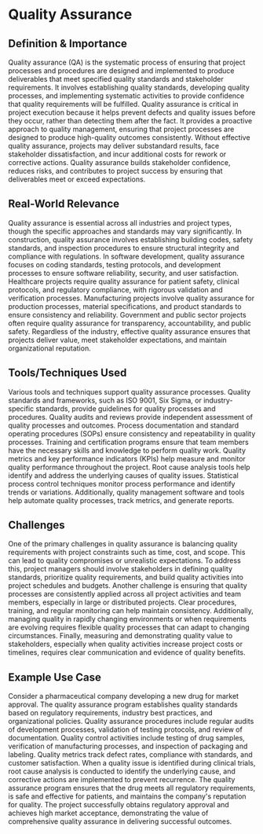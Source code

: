 # Quality Assurance

## Definition & Importance

Quality assurance (QA) is the systematic process of ensuring that project processes and procedures are designed and implemented to produce deliverables that meet specified quality standards and stakeholder requirements. It involves establishing quality standards, developing quality processes, and implementing systematic activities to provide confidence that quality requirements will be fulfilled. Quality assurance is critical in project execution because it helps prevent defects and quality issues before they occur, rather than detecting them after the fact. It provides a proactive approach to quality management, ensuring that project processes are designed to produce high-quality outcomes consistently. Without effective quality assurance, projects may deliver substandard results, face stakeholder dissatisfaction, and incur additional costs for rework or corrective actions. Quality assurance builds stakeholder confidence, reduces risks, and contributes to project success by ensuring that deliverables meet or exceed expectations.

## Real-World Relevance

Quality assurance is essential across all industries and project types, though the specific approaches and standards may vary significantly. In construction, quality assurance involves establishing building codes, safety standards, and inspection procedures to ensure structural integrity and compliance with regulations. In software development, quality assurance focuses on coding standards, testing protocols, and development processes to ensure software reliability, security, and user satisfaction. Healthcare projects require quality assurance for patient safety, clinical protocols, and regulatory compliance, with rigorous validation and verification processes. Manufacturing projects involve quality assurance for production processes, material specifications, and product standards to ensure consistency and reliability. Government and public sector projects often require quality assurance for transparency, accountability, and public safety. Regardless of the industry, effective quality assurance ensures that projects deliver value, meet stakeholder expectations, and maintain organizational reputation.

## Tools/Techniques Used

Various tools and techniques support quality assurance processes. Quality standards and frameworks, such as ISO 9001, Six Sigma, or industry-specific standards, provide guidelines for quality processes and procedures. Quality audits and reviews provide independent assessment of quality processes and outcomes. Process documentation and standard operating procedures (SOPs) ensure consistency and repeatability in quality processes. Training and certification programs ensure that team members have the necessary skills and knowledge to perform quality work. Quality metrics and key performance indicators (KPIs) help measure and monitor quality performance throughout the project. Root cause analysis tools help identify and address the underlying causes of quality issues. Statistical process control techniques monitor process performance and identify trends or variations. Additionally, quality management software and tools help automate quality processes, track metrics, and generate reports.

## Challenges

One of the primary challenges in quality assurance is balancing quality requirements with project constraints such as time, cost, and scope. This can lead to quality compromises or unrealistic expectations. To address this, project managers should involve stakeholders in defining quality standards, prioritize quality requirements, and build quality activities into project schedules and budgets. Another challenge is ensuring that quality processes are consistently applied across all project activities and team members, especially in large or distributed projects. Clear procedures, training, and regular monitoring can help maintain consistency. Additionally, managing quality in rapidly changing environments or when requirements are evolving requires flexible quality processes that can adapt to changing circumstances. Finally, measuring and demonstrating quality value to stakeholders, especially when quality activities increase project costs or timelines, requires clear communication and evidence of quality benefits.

## Example Use Case

Consider a pharmaceutical company developing a new drug for market approval. The quality assurance program establishes quality standards based on regulatory requirements, industry best practices, and organizational policies. Quality assurance procedures include regular audits of development processes, validation of testing protocols, and review of documentation. Quality control activities include testing of drug samples, verification of manufacturing processes, and inspection of packaging and labeling. Quality metrics track defect rates, compliance with standards, and customer satisfaction. When a quality issue is identified during clinical trials, root cause analysis is conducted to identify the underlying cause, and corrective actions are implemented to prevent recurrence. The quality assurance program ensures that the drug meets all regulatory requirements, is safe and effective for patients, and maintains the company's reputation for quality. The project successfully obtains regulatory approval and achieves high market acceptance, demonstrating the value of comprehensive quality assurance in delivering successful outcomes. 